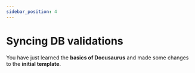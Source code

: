 ```yaml
---
sidebar_position: 4
---
```


# Syncing DB validations

You have just learned the **basics of Docusaurus** and made some changes to the 
**initial template**.
